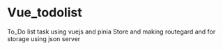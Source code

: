 # Vue_todolist
 To_Do list task using vuejs and pinia Store and making routegard and for storage using json server
